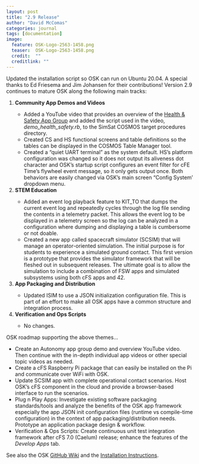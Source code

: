 ```yaml
---
layout: post
title: "2.9 Release"
author: "David McComas"
categories: journal
tags: [documentation]
image:
  feature: OSK-Logo-2563-1458.png
  teaser:  OSK-Logo-2563-1458.png
  credit:  ""
  creditlink: ""
---
```

<div>
<p>Updated the installation script so OSK can run on Ubuntu 20.04.  A special thanks to Ed Friesema and Jim Johansen for their contributions! 
Version 2.9 continues to mature OSK along the following main tracks:</p>
<ol>
   <li><b>Community App Demos and Videos</b></li>
      <ul>
      <li>Added a YouTube video that provides an overview of the <a href="https://www.youtube.com/watch?v=Nmp9ACvATHY">Health & Safety App Group</a> and added the script used in the video, <i>demo_health_safety.rb</i>, to the SimSat COSMOS target procedures directory.</li>
      <li>Created CS and HS functional screens and table definitions so the tables can be displayed in the COSMOS Table Manager tool.</li>
      <li>Created a “quiet UART terminal” as the system default. HS’s platform configuration was changed so it does not output its aliveness dot character and OSK’s startup script configures an event filter for cFE Time’s flywheel event message, so it only gets output once. Both behaviors are easily changed via OSK’s main screen “Config System’ dropdown menu.</li>
      </ul>

   <li><b>STEM Education</b></li>
      <ul>
           <li>Added an event log playback feature to KIT_TO that dumps the current event log and repeatedly cycles through the log file sending the contents in a telemetry packet.  This allows the event log to be displayed in a telemetry screen so the log can be analyzed in a configuration where dumping and displaying a table is cumbersome or not doable.</li> 
 <li>Created a new app called spacecraft simulator (SCSIM) that will manage an operator-oriented simulation. The initial purpose is for students to experience a simulated ground contact. This first version is a prototype that provides the simulator framework that will be fleshed out in subsequent releases. The ultimate goal is to allow the simulation to include a combination of FSW apps and simulated subsystems using both cFS apps and 42.</li>
      </ul>

   <li><b>App Packaging and Distribution</b></li>
      <ul>
      <li>Updated ISIM to use a JSON initialization configuration file. This is part of an effort to make all OSK apps have a common structure and integration process.</li>
      </ul>

<li><b>Verification and Ops Scripts</b></li>
      <ul>
      <li>No changes.</li>
      </ul>

</ol>

<p>OSK roadmap supporting the above themes...</p>
<ul>
  <li> Create an Autonomy app group demo and overview YouTube video. Then continue with the in-depth individual app videos or other special topic videos as needed.</li>
  <li> Create a cFS Raspberry Pi package that can easily be installed on the Pi and communicate over WiFi with OSK.</li>
  <li>Update SCSIM app with complete operational contact scenarios. Host OSK’s cFS component in the cloud and provide a browser-based interface to run the scenarios.</li>
  <li> Plug n Play Apps: Investigate existing software packaging standards/tools and analyze the benefits of the OSK app framework especially the app JSON init configuration files (runtime vs compile-time configuration) in the context of app packaging/distribution needs.  Prototype an application package design & workflow.</li>
  <li> Verification & Ops Scripts: Create continuous unit test integration framework after cFS 7.0 (Caelum) release; enhance the features of the <i>Develop Apps</i> tab.</li>
</ul>

<p>See also the OSK <a href="{{site.github.wiki-url}}">GitHub Wiki</a> and the <a href="https://opensatkit.github.io/journal/Installation-Guide.html">Installation Instructions</a>.</p>

</div>

